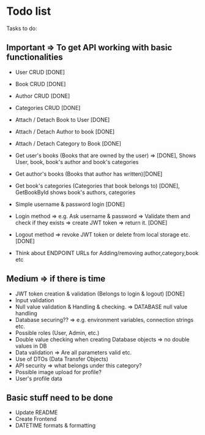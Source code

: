 ﻿# Todo list
Tasks to do:
## Important => To get API working with basic functionalities

- User CRUD [DONE]
- Book CRUD [DONE]
- Author CRUD [DONE]
- Categories CRUD [DONE]

- Attach / Detach Book to User [DONE]
- Attach / Detach Author to book [DONE]
- Attach / Detach Category to Book [DONE]

- Get user's books (Books that are owned by the user) => [DONE], Shows User, book, book's author and book's categories
- Get author's books (Books that author has written)[DONE]
- Get book's categories (Categories that book belongs to) [DONE], GetBookById shows book's authors, categories
- Simple username & password login [DONE]

- Login method => e.g. Ask username & password => Validate them and check if they exists => create JWT token => return it. [DONE]
- Logout method => revoke JWT token or delete from local storage etc. [DONE]
- Think about ENDPOINT URLs for Adding/removing author,category,book etc

## Medium => if there is time
- JWT token creation & validation (Belongs to login & logout) [DONE]
- Input validation
- Null value validation & Handling & checking. => DATABASE null value handling
- Database securing?? => e.g. environment variables, connection strings etc.
- Possible roles (User, Admin, etc.)
- Double value checking when creating Database objects => no double values in DB
- Data validation => Are all parameters valid etc.
- Use of DTOs (Data Transfer Objects)
- API security => what belongs under this category?
- Possible image upload for profile?
- User's profile data


## Basic stuff need to be done
 - Update README
 - Create Frontend
 - DATETIME formats & formatting
